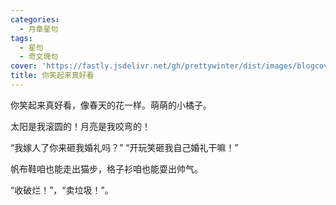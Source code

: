 ```yaml
---
categories:
  - 月章星句
tags:
  - 星句
  - 奇文瑰句
cover: 'https://fastly.jsdelivr.net/gh/prettywinter/dist/images/blogcover/hahaha.jpeg'
title: 你笑起来真好看
---
```


你笑起来真好看，像春天的花一样。萌萌的小橘子。

<!-- more -->


太阳是我滚圆的！月亮是我咬弯的！

“我嫁人了你来砸我婚礼吗？”
“开玩笑砸我自己婚礼干嘛！”

帆布鞋咱也能走出猫步，格子衫咱也能耍出帅气。

“收破烂！”，“卖垃圾！”。
